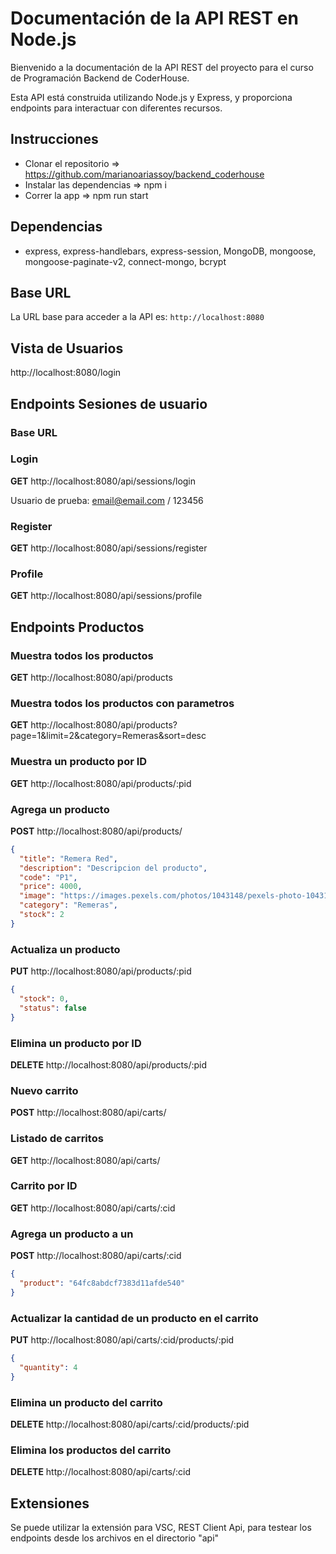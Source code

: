 # Documentación de la API REST en Node.js

Bienvenido a la documentación de la API REST del proyecto para el curso de Programación Backend de CoderHouse.

Esta API está construida utilizando Node.js y Express, y proporciona endpoints para interactuar con diferentes recursos.

## Instrucciones

- Clonar el repositorio => https://github.com/marianoariassoy/backend_coderhouse
- Instalar las dependencias => npm i
- Correr la app => npm run start

## Dependencias

- express, express-handlebars, express-session, MongoDB, mongoose, mongoose-paginate-v2, connect-mongo, bcrypt

## Base URL

La URL base para acceder a la API es: `http://localhost:8080`

## Vista de Usuarios

http://localhost:8080/login

## Endpoints Sesiones de usuario

### Base URL

### Login

**GET** http://localhost:8080/api/sessions/login

Usuario de prueba: email@email.com / 123456

### Register

**GET** http://localhost:8080/api/sessions/register

### Profile

**GET** http://localhost:8080/api/sessions/profile

## Endpoints Productos

### Muestra todos los productos

**GET** http://localhost:8080/api/products

### Muestra todos los productos con parametros

**GET** http://localhost:8080/api/products?page=1&limit=2&category=Remeras&sort=desc

### Muestra un producto por ID

**GET** http://localhost:8080/api/products/:pid

### Agrega un producto

**POST** http://localhost:8080/api/products/

```json
{
  "title": "Remera Red",
  "description": "Descripcion del producto",
  "code": "P1",
  "price": 4000,
  "image": "https://images.pexels.com/photos/1043148/pexels-photo-1043148.jpeg?auto=compress&cs=tinysrgb&w=1600",
  "category": "Remeras",
  "stock": 2
}
```

### Actualiza un producto

**PUT** http://localhost:8080/api/products/:pid

```json
{
  "stock": 0,
  "status": false
}
```

### Elimina un producto por ID

**DELETE** http://localhost:8080/api/products/:pid

### Nuevo carrito

**POST** http://localhost:8080/api/carts/

### Listado de carritos

**GET** http://localhost:8080/api/carts/

### Carrito por ID

**GET** http://localhost:8080/api/carts/:cid

### Agrega un producto a un

**POST** http://localhost:8080/api/carts/:cid

```json
{
  "product": "64fc8abdcf7383d11afde540"
}
```

### Actualizar la cantidad de un producto en el carrito

**PUT** http://localhost:8080/api/carts/:cid/products/:pid

```json
{
  "quantity": 4
}
```

### Elimina un producto del carrito

**DELETE** http://localhost:8080/api/carts/:cid/products/:pid

### Elimina los productos del carrito

**DELETE** http://localhost:8080/api/carts/:cid

## Extensiones

Se puede utilizar la extensión para VSC, REST Client Api, para testear los endpoints desde los archivos en el directorio "api"
